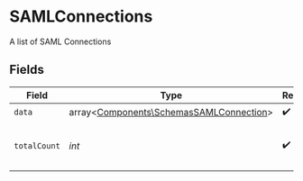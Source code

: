 # SAMLConnections

A list of SAML Connections


## Fields

| Field                                                                                       | Type                                                                                        | Required                                                                                    | Description                                                                                 |
| ------------------------------------------------------------------------------------------- | ------------------------------------------------------------------------------------------- | ------------------------------------------------------------------------------------------- | ------------------------------------------------------------------------------------------- |
| `data`                                                                                      | array<[Components\SchemasSAMLConnection](../../Models/Components/SchemasSAMLConnection.md)> | :heavy_check_mark:                                                                          | N/A                                                                                         |
| `totalCount`                                                                                | *int*                                                                                       | :heavy_check_mark:                                                                          | Total number of SAML Connections<br/>                                                       |
